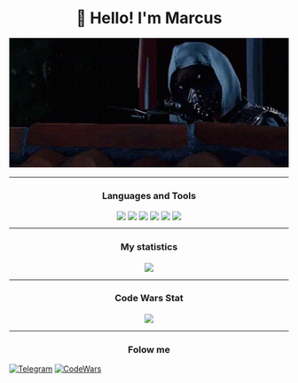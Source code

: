                                                                                 
<h1 align="center">👋 Hello! I'm Marcus </h1>

<p align="center">
 <img width="600" src="assets/watch.gif" />
</p>

____

<h3 align="center"> Languages and Tools </h3>


<p align="center">
  <img align="center" src="https://img.shields.io/badge/Python-0A0A15?style=for-the-badge&logo=python"/>
  <img align="center" src="https://img.shields.io/badge/C++-0A0A15?style=for-the-badge&logo=CPlusPlus"/>
  <img align="center" src="https://img.shields.io/badge/C%23-0A0A15?style=for-the-badge&logo=CSharp"/>
  <img align="center" src="https://img.shields.io/badge/Java%20Script-0A0A15?style=for-the-badge&logo=javascript"/>
  <img align="center" src="https://img.shields.io/badge/HTML-0A0A15?style=for-the-badge&logo=html"/>
  <img align="center" src="https://img.shields.io/badge/CSS-0A0A15?style=for-the-badge&logo=css"/>
</p>

____


<h3 align="center"> My statistics </h3>
 
<p align="center">
  <img align="center" src="https://github-readme-stats.vercel.app/api?username=MarcusProgram&show_icons=true&theme=transparent"/>
</p>

____

<h3 align="center"> Code Wars Stat </h3>

<p align="center">
  <img align="center" src="https://www.codewars.com/users/MarcusProgram/badges/large"/>
</p>

____


<h3 align="center"> Folow me </h3>


[![Telegram](https://img.shields.io/badge/Telegram-0A0A15?style=for-the-badge&logo=Telegram)](https://web.telegram.org/k/#@MarcusovP)
[![CodeWars](https://img.shields.io/badge/CodeWars-0A0A15?style=for-the-badge&logo=CodeWars)](https://www.codewars.com/users/MarcusProgram)
